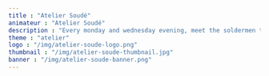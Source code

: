 ```yaml
---
title : "Atelier Soudé"
animateur : "Atelier Soudé"
description : "Every monday and wednesday evening, meet the soldermen to learn how to repair your daily household electronics and fight against planned obsolescence."
theme : "atelier"
logo : "/img/atelier-soude-logo.png"
thumbnail : "/img/atelier-soude-thumbnail.jpg"
banner : "/img/atelier-soude-banner.png"
---
```

